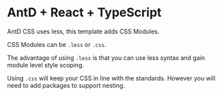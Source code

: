 # AntD + React + TypeScript

AntD CSS uses less, this template adds CSS Modules.

CSS Modules can be `.less` or `.css`. 

The advantage of using `.less` is that you can use less syntax and gain module level style scoping.

Using `.css` will keep your CSS in line with the standards. However you will need to add packages to support nesting.

